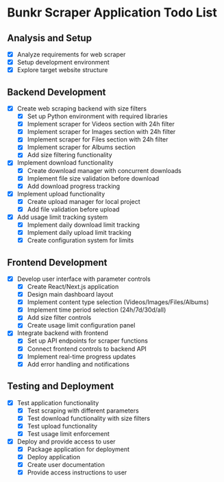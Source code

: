 # Bunkr Scraper Application Todo List

## Analysis and Setup
- [x] Analyze requirements for web scraper
- [x] Setup development environment
- [x] Explore target website structure

## Backend Development
- [x] Create web scraping backend with size filters
  - [x] Set up Python environment with required libraries
  - [x] Implement scraper for Videos section with 24h filter
  - [x] Implement scraper for Images section with 24h filter
  - [x] Implement scraper for Files section with 24h filter
  - [x] Implement scraper for Albums section
  - [x] Add size filtering functionality
- [x] Implement download functionality
  - [x] Create download manager with concurrent downloads
  - [x] Implement file size validation before download
  - [x] Add download progress tracking
- [x] Implement upload functionality
  - [x] Create upload manager for local project
  - [x] Add file validation before upload
- [x] Add usage limit tracking system
  - [x] Implement daily download limit tracking
  - [x] Implement daily upload limit tracking
  - [x] Create configuration system for limits

## Frontend Development
- [x] Develop user interface with parameter controls
  - [x] Create React/Next.js application
  - [x] Design main dashboard layout
  - [x] Implement content type selection (Videos/Images/Files/Albums)
  - [x] Implement time period selection (24h/7d/30d/all)
  - [x] Add size filter controls
  - [x] Create usage limit configuration panel
- [x] Integrate backend with frontend
  - [x] Set up API endpoints for scraper functions
  - [x] Connect frontend controls to backend API
  - [x] Implement real-time progress updates
  - [x] Add error handling and notifications

## Testing and Deployment
- [x] Test application functionality
  - [x] Test scraping with different parameters
  - [x] Test download functionality with size filters
  - [x] Test upload functionality
  - [x] Test usage limit enforcement
- [x] Deploy and provide access to user
  - [x] Package application for deployment
  - [x] Deploy application
  - [x] Create user documentation
  - [x] Provide access instructions to user
